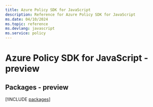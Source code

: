 ```yaml
---
title: Azure Policy SDK for JavaScript
description: Reference for Azure Policy SDK for JavaScript
ms.date: 04/10/2024
ms.topic: reference
ms.devlang: javascript
ms.service: policy
---
```

# Azure Policy SDK for JavaScript - preview
## Packages - preview
[!INCLUDE [packages](policy-index.md)]